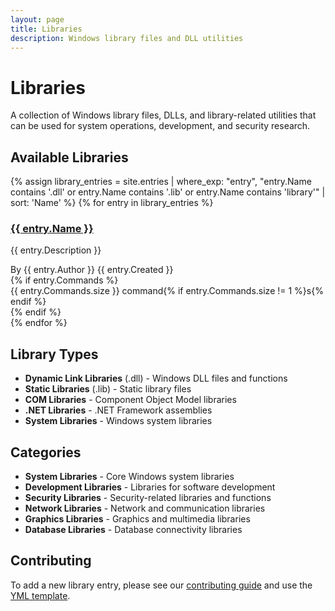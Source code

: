 ```yaml
---
layout: page
title: Libraries
description: Windows library files and DLL utilities
---
```


# Libraries

A collection of Windows library files, DLLs, and library-related utilities that can be used for system operations, development, and security research.

## Available Libraries

{% assign library_entries = site.entries | where_exp: "entry", "entry.Name contains '.dll' or entry.Name contains '.lib' or entry.Name contains 'library'" | sort: 'Name' %}
{% for entry in library_entries %}
<div class="entry-card">
  <h3><a href="{{ entry.url }}">{{ entry.Name }}</a></h3>
  <p>{{ entry.Description }}</p>
  <div class="entry-meta">
    <span class="author">By {{ entry.Author }}</span>
    <span class="date">{{ entry.Created }}</span>
  </div>
  {% if entry.Commands %}
  <div class="command-count">
    {{ entry.Commands.size }} command{% if entry.Commands.size != 1 %}s{% endif %}
  </div>
  {% endif %}
</div>
{% endfor %}

## Library Types

- **Dynamic Link Libraries** (.dll) - Windows DLL files and functions
- **Static Libraries** (.lib) - Static library files
- **COM Libraries** - Component Object Model libraries
- **.NET Libraries** - .NET Framework assemblies
- **System Libraries** - Windows system libraries

## Categories

- **System Libraries** - Core Windows system libraries
- **Development Libraries** - Libraries for software development
- **Security Libraries** - Security-related libraries and functions
- **Network Libraries** - Network and communication libraries
- **Graphics Libraries** - Graphics and multimedia libraries
- **Database Libraries** - Database connectivity libraries

## Contributing

To add a new library entry, please see our [contributing guide](CONTRIBUTING.md) and use the [YML template](YML-Template.yml). 